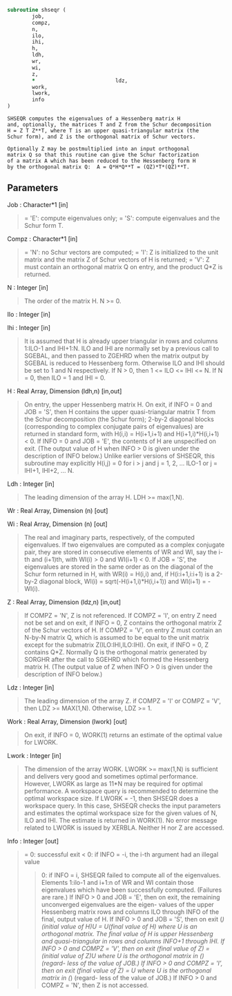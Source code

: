 ```fortran
subroutine shseqr (
		job,
		compz,
		n,
		ilo,
		ihi,
		h,
		ldh,
		wr,
		wi,
		z,
		*                          ldz,
		work,
		lwork,
		info
)
```

    SHSEQR computes the eigenvalues of a Hessenberg matrix H
    and, optionally, the matrices T and Z from the Schur decomposition
    H = Z T Z**T, where T is an upper quasi-triangular matrix (the
    Schur form), and Z is the orthogonal matrix of Schur vectors.

    Optionally Z may be postmultiplied into an input orthogonal
    matrix Q so that this routine can give the Schur factorization
    of a matrix A which has been reduced to the Hessenberg form H
    by the orthogonal matrix Q:  A = Q*H*Q**T = (QZ)*T*(QZ)**T.

## Parameters
Job : Character*1 [in]
> = 'E':  compute eigenvalues only;
> = 'S':  compute eigenvalues and the Schur form T.

Compz : Character*1 [in]
> = 'N':  no Schur vectors are computed;
> = 'I':  Z is initialized to the unit matrix and the matrix Z
> of Schur vectors of H is returned;
> = 'V':  Z must contain an orthogonal matrix Q on entry, and
> the product Q*Z is returned.

N : Integer [in]
> The order of the matrix H.  N >= 0.

Ilo : Integer [in]

Ihi : Integer [in]
> It is assumed that H is already upper triangular in rows
> and columns 1:ILO-1 and IHI+1:N. ILO and IHI are normally
> set by a previous call to SGEBAL, and then passed to ZGEHRD
> when the matrix output by SGEBAL is reduced to Hessenberg
> form. Otherwise ILO and IHI should be set to 1 and N
> respectively.  If N > 0, then 1 <= ILO <= IHI <= N.
> If N = 0, then ILO = 1 and IHI = 0.

H : Real Array, Dimension (ldh,n) [in,out]
> On entry, the upper Hessenberg matrix H.
> On exit, if INFO = 0 and JOB = 'S', then H contains the
> upper quasi-triangular matrix T from the Schur decomposition
> (the Schur form); 2-by-2 diagonal blocks (corresponding to
> complex conjugate pairs of eigenvalues) are returned in
> standard form, with H(i,i) = H(i+1,i+1) and
> H(i+1,i)*H(i,i+1) < 0. If INFO = 0 and JOB = 'E', the
> contents of H are unspecified on exit.  (The output value of
> H when INFO > 0 is given under the description of INFO
> below.)
> Unlike earlier versions of SHSEQR, this subroutine may
> explicitly H(i,j) = 0 for i > j and j = 1, 2, ... ILO-1
> or j = IHI+1, IHI+2, ... N.

Ldh : Integer [in]
> The leading dimension of the array H. LDH >= max(1,N).

Wr : Real Array, Dimension (n) [out]

Wi : Real Array, Dimension (n) [out]
> The real and imaginary parts, respectively, of the computed
> eigenvalues. If two eigenvalues are computed as a complex
> conjugate pair, they are stored in consecutive elements of
> WR and WI, say the i-th and (i+1)th, with WI(i) > 0 and
> WI(i+1) < 0. If JOB = 'S', the eigenvalues are stored in
> the same order as on the diagonal of the Schur form returned
> in H, with WR(i) = H(i,i) and, if H(i:i+1,i:i+1) is a 2-by-2
> diagonal block, WI(i) = sqrt(-H(i+1,i)*H(i,i+1)) and
> WI(i+1) = -WI(i).

Z : Real Array, Dimension (ldz,n) [in,out]
> If COMPZ = 'N', Z is not referenced.
> If COMPZ = 'I', on entry Z need not be set and on exit,
> if INFO = 0, Z contains the orthogonal matrix Z of the Schur
> vectors of H.  If COMPZ = 'V', on entry Z must contain an
> N-by-N matrix Q, which is assumed to be equal to the unit
> matrix except for the submatrix Z(ILO:IHI,ILO:IHI). On exit,
> if INFO = 0, Z contains Q*Z.
> Normally Q is the orthogonal matrix generated by SORGHR
> after the call to SGEHRD which formed the Hessenberg matrix
> H. (The output value of Z when INFO > 0 is given under
> the description of INFO below.)

Ldz : Integer [in]
> The leading dimension of the array Z.  if COMPZ = 'I' or
> COMPZ = 'V', then LDZ >= MAX(1,N).  Otherwise, LDZ >= 1.

Work : Real Array, Dimension (lwork) [out]
> On exit, if INFO = 0, WORK(1) returns an estimate of
> the optimal value for LWORK.

Lwork : Integer [in]
> The dimension of the array WORK.  LWORK >= max(1,N)
> is sufficient and delivers very good and sometimes
> optimal performance.  However, LWORK as large as 11*N
> may be required for optimal performance.  A workspace
> query is recommended to determine the optimal workspace
> size.
> If LWORK = -1, then SHSEQR does a workspace query.
> In this case, SHSEQR checks the input parameters and
> estimates the optimal workspace size for the given
> values of N, ILO and IHI.  The estimate is returned
> in WORK(1).  No error message related to LWORK is
> issued by XERBLA.  Neither H nor Z are accessed.

Info : Integer [out]
> = 0:  successful exit
> < 0:  if INFO = -i, the i-th argument had an illegal
> value
> > 0:  if INFO = i, SHSEQR failed to compute all of
> the eigenvalues.  Elements 1:ilo-1 and i+1:n of WR
> and WI contain those eigenvalues which have been
> successfully computed.  (Failures are rare.)
> If INFO > 0 and JOB = 'E', then on exit, the
> remaining unconverged eigenvalues are the eigen-
> values of the upper Hessenberg matrix rows and
> columns ILO through INFO of the final, output
> value of H.
> If INFO > 0 and JOB   = 'S', then on exit
> (*)  (initial value of H)*U  = U*(final value of H)
> where U is an orthogonal matrix.  The final
> value of H is upper Hessenberg and quasi-triangular
> in rows and columns INFO+1 through IHI.
> If INFO > 0 and COMPZ = 'V', then on exit
> (final value of Z)  =  (initial value of Z)*U
> where U is the orthogonal matrix in (*) (regard-
> less of the value of JOB.)
> If INFO > 0 and COMPZ = 'I', then on exit
> (final value of Z)  = U
> where U is the orthogonal matrix in (*) (regard-
> less of the value of JOB.)
> If INFO > 0 and COMPZ = 'N', then Z is not
> accessed.

